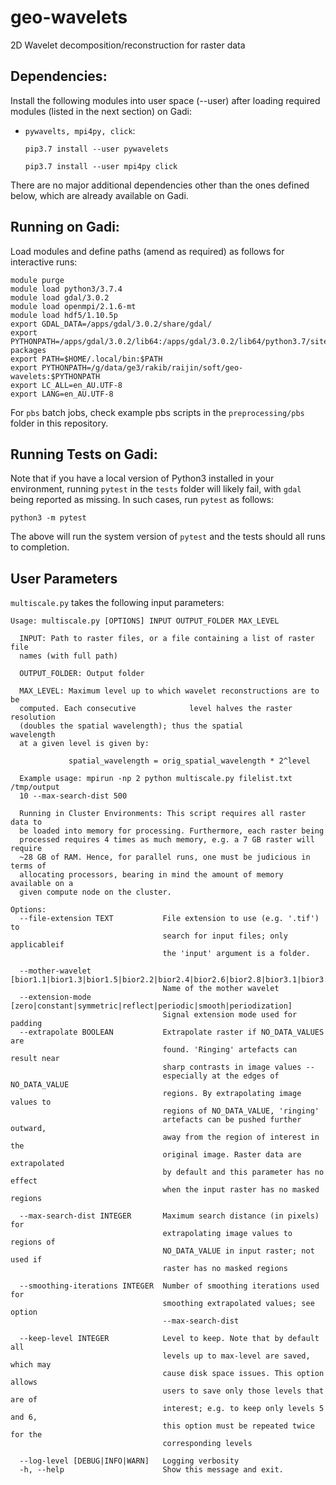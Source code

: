 # geo-wavelets
2D Wavelet decomposition/reconstruction for raster data

## Dependencies:

Install the following modules into user space (--user) after loading required modules (listed in the next section) on Gadi:
* `pywavelts, mpi4py, click`:
  
  `pip3.7 install --user pywavelets`
  
  `pip3.7 install --user mpi4py click `
  

There are no major additional dependencies other than the ones defined below, which are already available on
Gadi.

## Running on Gadi:

Load modules and define paths (amend as required) as follows for interactive runs:

```
module purge
module load python3/3.7.4
module load gdal/3.0.2
module load openmpi/2.1.6-mt
module load hdf5/1.10.5p
export GDAL_DATA=/apps/gdal/3.0.2/share/gdal/
export PYTHONPATH=/apps/gdal/3.0.2/lib64:/apps/gdal/3.0.2/lib64/python3.7/site-packages
export PATH=$HOME/.local/bin:$PATH
export PYTHONPATH=/g/data/ge3/rakib/raijin/soft/geo-wavelets:$PYTHONPATH
export LC_ALL=en_AU.UTF-8
export LANG=en_AU.UTF-8
```

For `pbs` batch jobs, check example pbs scripts in the `preprocessing/pbs` folder in this repository.

## Running Tests on Gadi:

Note that if you have a local version of Python3 installed in your environment, running `pytest` in the `tests` folder will likely fail, with `gdal` being reported as missing. In such cases, run `pytest` as follows:

`python3 -m pytest`

The above will run the system version of `pytest` and the tests should all runs to completion.

## User Parameters 

`multiscale.py` takes the following input parameters:

```
Usage: multiscale.py [OPTIONS] INPUT OUTPUT_FOLDER MAX_LEVEL

  INPUT: Path to raster files, or a file containing a list of raster file
  names (with full path)

  OUTPUT_FOLDER: Output folder

  MAX_LEVEL: Maximum level up to which wavelet reconstructions are to be
  computed. Each consecutive            level halves the raster resolution
  (doubles the spatial wavelength); thus the spatial            wavelength
  at a given level is given by:

             spatial_wavelength = orig_spatial_wavelength * 2^level

  Example usage: mpirun -np 2 python multiscale.py filelist.txt /tmp/output
  10 --max-search-dist 500

  Running in Cluster Environments: This script requires all raster data to
  be loaded into memory for processing. Furthermore, each raster being
  processed requires 4 times as much memory, e.g. a 7 GB raster will require
  ~28 GB of RAM. Hence, for parallel runs, one must be judicious in terms of
  allocating processors, bearing in mind the amount of memory available on a
  given compute node on the cluster.

Options:
  --file-extension TEXT           File extension to use (e.g. '.tif') to
                                  search for input files; only applicableif
                                  the 'input' argument is a folder.

  --mother-wavelet [bior1.1|bior1.3|bior1.5|bior2.2|bior2.4|bior2.6|bior2.8|bior3.1|bior3.3|bior3.5|bior3.7|bior3.9|bior4.4|bior5.5|bior6.8|coif1|coif2|coif3|coif4|coif5|coif6|coif7|coif8|coif9|coif10|coif11|coif12|coif13|coif14|coif15|coif16|coif17|db1|db2|db3|db4|db5|db6|db7|db8|db9|db10|db11|db12|db13|db14|db15|db16|db17|db18|db19|db20|db21|db22|db23|db24|db25|db26|db27|db28|db29|db30|db31|db32|db33|db34|db35|db36|db37|db38|dmey|haar|rbio1.1|rbio1.3|rbio1.5|rbio2.2|rbio2.4|rbio2.6|rbio2.8|rbio3.1|rbio3.3|rbio3.5|rbio3.7|rbio3.9|rbio4.4|rbio5.5|rbio6.8|sym2|sym3|sym4|sym5|sym6|sym7|sym8|sym9|sym10|sym11|sym12|sym13|sym14|sym15|sym16|sym17|sym18|sym19|sym20]
                                  Name of the mother wavelet
  --extension-mode [zero|constant|symmetric|reflect|periodic|smooth|periodization]
                                  Signal extension mode used for padding
  --extrapolate BOOLEAN           Extrapolate raster if NO_DATA_VALUES are
                                  found. 'Ringing' artefacts can result near
                                  sharp contrasts in image values --
                                  especially at the edges of NO_DATA_VALUE
                                  regions. By extrapolating image values to
                                  regions of NO_DATA_VALUE, 'ringing'
                                  artefacts can be pushed further outward,
                                  away from the region of interest in the
                                  original image. Raster data are extrapolated
                                  by default and this parameter has no effect
                                  when the input raster has no masked regions

  --max-search-dist INTEGER       Maximum search distance (in pixels) for
                                  extrapolating image values to regions of
                                  NO_DATA_VALUE in input raster; not used if
                                  raster has no masked regions

  --smoothing-iterations INTEGER  Number of smoothing iterations used for
                                  smoothing extrapolated values; see option
                                  --max-search-dist

  --keep-level INTEGER            Level to keep. Note that by default all
                                  levels up to max-level are saved, which may
                                  cause disk space issues. This option allows
                                  users to save only those levels that are of
                                  interest; e.g. to keep only levels 5 and 6,
                                  this option must be repeated twice for the
                                  corresponding levels

  --log-level [DEBUG|INFO|WARN]   Logging verbosity
  -h, --help                      Show this message and exit.

```
